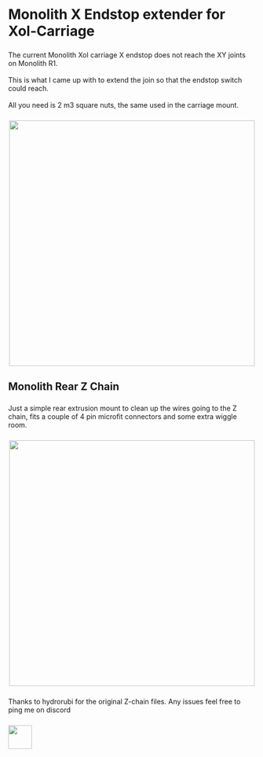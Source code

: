 <h1 align="left">Monolith X Endstop extender for Xol-Carriage</h1>

###

<p align="left">The current Monolith Xol carriage X endstop does not reach the XY joints on Monolith R1. <br><br>This is what I came up with to extend the join so that the endstop switch could reach.<br><br>All you need is 2 m3 square nuts, the same used in the carriage mount.</p>

###

<div align="center">
  <img height="500" src="https://github.com/Weskus0203/Images/blob/main/MonolithEndstop.png"  />
</div>

###

<h2 align="left">Monolith Rear Z Chain</h2>

###

<p align="left">Just a simple rear extrusion mount to clean up the wires going to the Z chain, fits a couple of 4 pin microfit connectors and some extra wiggle room.</p>

###

<div align="center">
  <img height="500" src="https://github.com/Weskus0203/Images/blob/main/Zchain_1.png"  />
</div>

###

<p align="left">Thanks to hydrorubi for the original Z-chain files. Any issues feel free to ping me on discord</p>

###

[<img src="https://github.com/Weskus0203/Images/blob/main/discord.png" width="48">](https://discordapp.com/users/360564967382056961)

###
